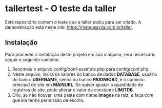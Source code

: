 # tallertest - O teste da taller

Este repositório contém o teste que a taller pediu para ser criado. A demonstração está neste link: https://mateusavila.com.br/taller.

## Instalação
Para proceder a instalação deste projeto em sua máquina, será necessário seguir o seguinte caminho:
1. Renomeie o arquivo config/conf-example.php para config/conf.php.
2. Neste arquivo, insira os valores do banco de dados **DATABASE**, usuário do banco **USERNAME**, senha do banco **PASSWORD**, e 
o caminho principal do site em **MAINURL**. Se quiser ajustar a quantidade de registros do site, pode alterar o valor da constante **LIMITDB**.
3. Crie, se não houver, uma pasta com nome **images** na raiz, e faça com que ela tenha permissão de escrita.

